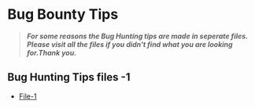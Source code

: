 # Bug Bounty Tips
> ***For some reasons the Bug Hunting tips are made in seperate files. Please visit all the files if you didn't find what you are looking for.Thank you.***
## Bug Hunting Tips files -1
- [File-1](tip-file-1.md)
